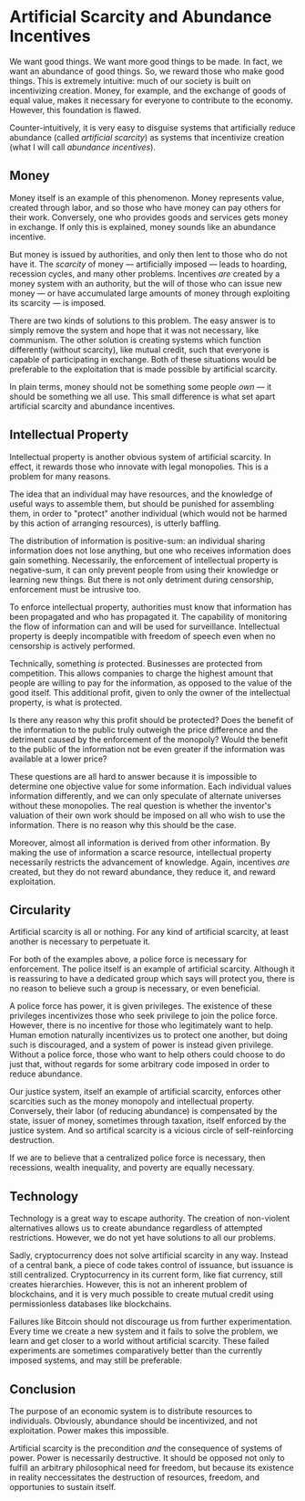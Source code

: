 # Artificial Scarcity and Abundance Incentives

We want good things. We want more good things to be made. In fact, we want an
abundance of good things. So, we reward those who make good things. This is
extremely intuitive: much of our society is built on incentivizing creation.
Money, for example, and the exchange of goods of equal value, makes it
necessary for everyone to contribute to the economy. However, this foundation
is flawed.

Counter-intuitively, it is very easy to disguise systems that artificially
reduce abundance (called *artificial scarcity*) as systems that incentivize
creation (what I will call *abundance incentives*).

## Money

Money itself is an example of this phenomenon. Money represents value, created
through labor, and so those who have money can pay others for their work.
Conversely, one who provides goods and services gets money in exchange.
If only this is explained, money sounds like an abundance incentive.

But money is issued by authorities, and only then lent to those who do not have
it. The *scarcity* of money — artificially imposed — leads to hoarding,
recession cycles, and many other problems. Incentives *are* created by a money
system with an authority, but the will of those who can issue new money — or
have accumulated large amounts of money through exploiting its scarcity — is
imposed.

There are two kinds of solutions to this problem. The easy answer is to simply
remove the system and hope that it was not necessary, like communism. The other
solution is creating systems which function differently (without scarcity),
like mutual credit, such that everyone is capable of participating in exchange.
Both of these situations would be preferable to the exploitation that is made
possible by artificial scarcity.

In plain terms, money should not be something some people *own* — it should be
something we all use. This small difference is what set apart artificial
scarcity and abundance incentives.

## Intellectual Property

Intellectual property is another obvious system of artificial scarcity. In
effect, it rewards those who innovate with legal monopolies. This is a problem
for many reasons.

The idea that an individual may have resources, and the knowledge of useful
ways to assemble them, but should be punished for assembling them, in order to
"protect" another individual (which would not be harmed by this action of
arranging resources), is utterly baffling.

The distribution of information is positive-sum: an individual sharing
information does not lose anything, but one who receives information does gain
something. Necessarily, the enforcement of intellectual property is
negative-sum, it can only prevent people from using their knowledge or learning
new things. But there is not only detriment during censorship, enforcement must
be intrusive too.

To enforce intellectual property, authorities must know that information has
been propagated and who has propagated it. The capability of monitoring the
flow of information can and will be used for surveillance. Intellectual
property is deeply incompatible with freedom of speech even when no censorship
is actively performed.

Technically, something *is* protected. Businesses are protected from
competition. This allows companies to charge the highest amount that people are
willing to pay for the information, as opposed to the value of the good itself.
This additional profit, given to only the owner of the intellectual property,
is what is protected.

Is there any reason why this profit should be protected? Does the benefit of
the information to the public truly outweigh the price difference and the
detriment caused by the enforcement of the monopoly? Would the benefit to the
public of the information not be even greater if the information was available
at a lower price?

These questions are all hard to answer because it is impossible to determine
one objective value for some information. Each individual values information
differently, and we can only speculate of alternate universes without these
monopolies. The real question is whether the inventor's valuation of their own
work should be imposed on all who wish to use the information. There is no
reason why this should be the case.

Moreover, almost all information is derived from other information. By making
the use of information a scarce resource, intellectual property necessarily
restricts the advancement of knowledge. Again, incentives *are* created, but
they do not reward abundance, they reduce it, and reward exploitation.

## Circularity

Artificial scarcity is all or nothing. For any kind of artificial scarcity,
at least another is necessary to perpetuate it.

For both of the examples above, a police force is necessary for enforcement.
The police itself is an example of artificial scarcity. Although it is
reassuring to have a dedicated group which says will protect you, there is
no reason to believe such a group is necessary, or even beneficial.

A police force has power, it is given privileges. The existence of these
privileges incentivizes those who seek privilege to join the police force.
However, there is no incentive for those who legitimately want to help. Human
emotion naturally incentivizes us to protect one another, but doing such is
discouraged, and a system of power is instead given privilege. Without a
police force, those who want to help others could choose to do just that,
without regards for some arbitrary code imposed in order to reduce abundance.

Our justice system, itself an example of artificial scarcity, enforces other
scarcities such as the money monopoly and intellectual property. Conversely,
their labor (of reducing abundance) is compensated by the state, issuer of
money, sometimes through taxation, itself enforced by the justice system.
And so artifical scarcity is a vicious circle of self-reinforcing destruction.

If we are to believe that a centralized police force is necessary, then
recessions, wealth inequality, and poverty are equally necessary.

## Technology

Technology is a great way to escape authority. The creation of non-violent
alternatives allows us to create abundance regardless of attempted
restrictions. However, we do not yet have solutions to all our problems. 

Sadly, cryptocurrency does not solve artificial scarcity in any way. Instead
of a central bank, a piece of code takes control of issuance, but issuance is
still centralized. Cryptocurrency in its current form, like fiat currency,
still creates hierarchies. However, this is not an inherent problem of
blockchains, and it is very much possible to create mutual credit using
permissionless databases like blockchains.

Failures like Bitcoin should not discourage us from further experimentation.
Every time we create a new system and it fails to solve the problem, we learn
and get closer to a world without artificial scarcity. These failed experiments
are sometimes comparatively better than the currently imposed systems, and may
still be preferable.

## Conclusion

The purpose of an economic system is to distribute resources to individuals.
Obviously, abundance should be incentivized, and not exploitation. Power makes
this impossible.

Artificial scarcity is the precondition *and* the consequence of systems of
power. Power is necessarily destructive. It should be opposed not only to
fulfill an arbitrary philosophical need for freedom, but because its existence
in reality neccessitates the destruction of resources, freedom, and opportunies
to sustain itself.
